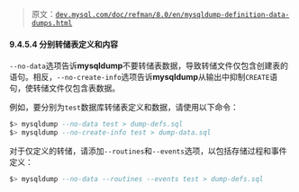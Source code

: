 > 原文：[`dev.mysql.com/doc/refman/8.0/en/mysqldump-definition-data-dumps.html`](https://dev.mysql.com/doc/refman/8.0/en/mysqldump-definition-data-dumps.html)

#### 9.4.5.4 分别转储表定义和内容

`--no-data`选项告诉**mysqldump**不要转储表数据，导致转储文件仅包含创建表的语句。相反，`--no-create-info`选项告诉**mysqldump**从输出中抑制`CREATE`语句，使转储文件仅包含表数据。

例如，要分别为`test`数据库转储表定义和数据，请使用以下命令：

```sql
$> mysqldump --no-data test > dump-defs.sql
$> mysqldump --no-create-info test > dump-data.sql
```

对于仅定义的转储，请添加`--routines`和`--events`选项，以包括存储过程和事件定义：

```sql
$> mysqldump --no-data --routines --events test > dump-defs.sql
```
